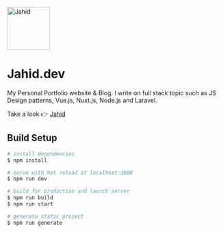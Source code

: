 <img src="https://i.ibb.co/t28x5VC/icon.png" alt="Jahid" border="0" width="100">

# Jahid.dev
My Personal Portfolio website & Blog. I write on full stack topic such as JS Design patterns, Vue.js, Nuxt.js, Node.js and Laravel. 

Take a look 👉 [Jahid](https://jahid.dev)

## Build Setup

```bash
# install dependencies
$ npm install

# serve with hot reload at localhost:3000
$ npm run dev

# build for production and launch server
$ npm run build
$ npm run start

# generate static project
$ npm run generate
```
